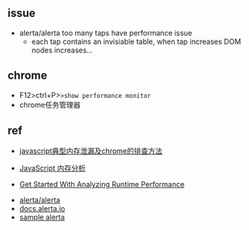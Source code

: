 


## issue
+ alerta/alerta too many taps have performance issue
    + each tap contains an invisiable table, when tap increases DOM nodes increases...


## chrome
+ F12>ctrl+P>`>show performance monitor`
+ chrome任务管理器

## ref
<!-- chrome -->
+ [javascript典型内存泄漏及chrome的排查方法](https://zhuanlan.zhihu.com/p/26269860)
+ [JavaScript 内存分析](https://wiki.jikexueyuan.com/project/chrome-devtools/javascript-memory-profiling.html)

+ [Get Started With Analyzing Runtime Performance](https://developers.google.com/web/tools/chrome-devtools/evaluate-performance?hl=zh-cn)

<!-- alerta -->
+ [alerta/alerta](https://github.com/alerta/alerta)
+ [docs.alerta.io](https://docs.alerta.io/en/latest/)
+ [sample alerta](https://alerta.herokuapp.com/alerts#environment:DEV;dateRange:,;sb:default;sd:0;asi:1)
